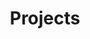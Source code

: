 ---
layout: projects-landing.njk
title: Projects
eleventyNavigation:
  key: Projects
  title: Projects
  order: 2
description: Driven Garage nothern California restomod auto customization and repair shop
featuredImage: /_images/67_dart_vader_graffiti.jpg
---